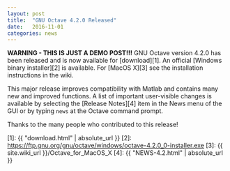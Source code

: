 ```yaml
---
layout: post
title:  "GNU Octave 4.2.0 Released"
date:   2016-11-01
categories: news
---
```


**WARNING - THIS IS JUST A DEMO POST!!!**
GNU Octave version 4.2.0 has been released and is now available for
[download][1].  An official [Windows binary installer][2] is available.
For [MacOS X][3] see the installation instructions in the wiki.

This major release improves compatibility with Matlab and contains many new
and improved functions.  A list of important user-visible changes is available
by selecting the [Release Notes][4] item in the News menu of the GUI or by
typing `news` at the Octave command prompt.

Thanks to the many people who contributed to this release!

[1]: {{ "download.html" | absolute_url }}
[2]: https://ftp.gnu.org/gnu/octave/windows/octave-4.2.0_0-installer.exe
[3]: {{ site.wiki_url }}/Octave_for_MacOS_X
[4]: {{ "NEWS-4.2.html" | absolute_url }}
